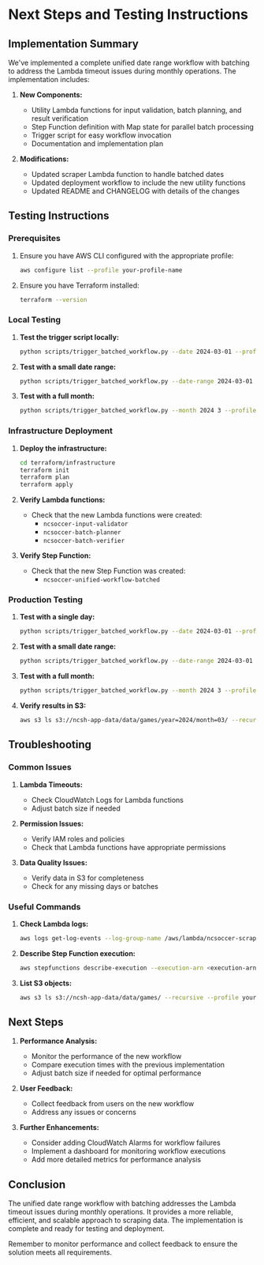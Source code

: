 # Next Steps and Testing Instructions

## Implementation Summary

We've implemented a complete unified date range workflow with batching to address the Lambda timeout issues during monthly operations. The implementation includes:

1. **New Components:**
   - Utility Lambda functions for input validation, batch planning, and result verification
   - Step Function definition with Map state for parallel batch processing
   - Trigger script for easy workflow invocation
   - Documentation and implementation plan

2. **Modifications:**
   - Updated scraper Lambda function to handle batched dates
   - Updated deployment workflow to include the new utility functions
   - Updated README and CHANGELOG with details of the changes

## Testing Instructions

### Prerequisites

1. Ensure you have AWS CLI configured with the appropriate profile:
   ```bash
   aws configure list --profile your-profile-name
   ```

2. Ensure you have Terraform installed:
   ```bash
   terraform --version
   ```

### Local Testing

1. **Test the trigger script locally:**
   ```bash
   python scripts/trigger_batched_workflow.py --date 2024-03-01 --profile your-profile-name
   ```

2. **Test with a small date range:**
   ```bash
   python scripts/trigger_batched_workflow.py --date-range 2024-03-01 2024-03-03 --profile your-profile-name
   ```

3. **Test with a full month:**
   ```bash
   python scripts/trigger_batched_workflow.py --month 2024 3 --profile your-profile-name
   ```

### Infrastructure Deployment

1. **Deploy the infrastructure:**
   ```bash
   cd terraform/infrastructure
   terraform init
   terraform plan
   terraform apply
   ```

2. **Verify Lambda functions:**
   - Check that the new Lambda functions were created:
     - `ncsoccer-input-validator`
     - `ncsoccer-batch-planner`
     - `ncsoccer-batch-verifier`

3. **Verify Step Function:**
   - Check that the new Step Function was created:
     - `ncsoccer-unified-workflow-batched`

### Production Testing

1. **Test with a single day:**
   ```bash
   python scripts/trigger_batched_workflow.py --date 2024-03-01 --profile prod
   ```

2. **Test with a small date range:**
   ```bash
   python scripts/trigger_batched_workflow.py --date-range 2024-03-01 2024-03-03 --profile prod
   ```

3. **Test with a full month:**
   ```bash
   python scripts/trigger_batched_workflow.py --month 2024 3 --profile prod
   ```

4. **Verify results in S3:**
   ```bash
   aws s3 ls s3://ncsh-app-data/data/games/year=2024/month=03/ --recursive --profile prod
   ```

## Troubleshooting

### Common Issues

1. **Lambda Timeouts:**
   - Check CloudWatch Logs for Lambda functions
   - Adjust batch size if needed

2. **Permission Issues:**
   - Verify IAM roles and policies
   - Check that Lambda functions have appropriate permissions

3. **Data Quality Issues:**
   - Verify data in S3 for completeness
   - Check for any missing days or batches

### Useful Commands

1. **Check Lambda logs:**
   ```bash
   aws logs get-log-events --log-group-name /aws/lambda/ncsoccer-scraper --profile your-profile-name
   ```

2. **Describe Step Function execution:**
   ```bash
   aws stepfunctions describe-execution --execution-arn <execution-arn> --profile your-profile-name
   ```

3. **List S3 objects:**
   ```bash
   aws s3 ls s3://ncsh-app-data/data/games/ --recursive --profile your-profile-name
   ```

## Next Steps

1. **Performance Analysis:**
   - Monitor the performance of the new workflow
   - Compare execution times with the previous implementation
   - Adjust batch size if needed for optimal performance

2. **User Feedback:**
   - Collect feedback from users on the new workflow
   - Address any issues or concerns

3. **Further Enhancements:**
   - Consider adding CloudWatch Alarms for workflow failures
   - Implement a dashboard for monitoring workflow executions
   - Add more detailed metrics for performance analysis

## Conclusion

The unified date range workflow with batching addresses the Lambda timeout issues during monthly operations. It provides a more reliable, efficient, and scalable approach to scraping data. The implementation is complete and ready for testing and deployment.

Remember to monitor performance and collect feedback to ensure the solution meets all requirements.
